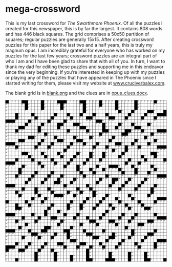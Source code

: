 # mega-crossword

This is my last crossword for _The Swarthmore Phoenix_.  Of all the puzzles I created for this newspaper, this is by far the largest.  It contains 808 words and has 446 black squares.  The grid comprises a 50x50 partition of squares; regular puzzles are generally 15x15.  After creating crossword puzzles for this paper for the last two and a half years, this is truly my magnum opus.  I am incredibly grateful for everyone who has worked on my puzzles for the last few years; crossword puzzles are an integral part of who I am and I have been glad to share that with all of you.  In turn, I want to thank my dad for editing these puzzles and supporting me in this endeavor since the very beginning.  If you’re interested in keeping up with my puzzles or playing any of the puzzles that have appeared in The Phoenix since I started writing for them, please visit my website at www.cruciverbalex.com.  

The blank grid is in [blank.png](blank.png) and the clues are in [opus_clues.docx](opus_clues.docx).


![alt text](blank.png)
